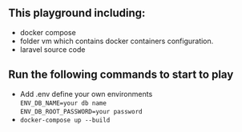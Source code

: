 ## This playground including:
+ docker compose
+ folder vm which contains docker containers configuration.
+ laravel source code

## Run the following commands to start to play
+ Add .env define your own environments\
```ENV_DB_NAME=your db name```\
```ENV_DB_ROOT_PASSWORD=your password```
+ ```docker-compose up --build```
